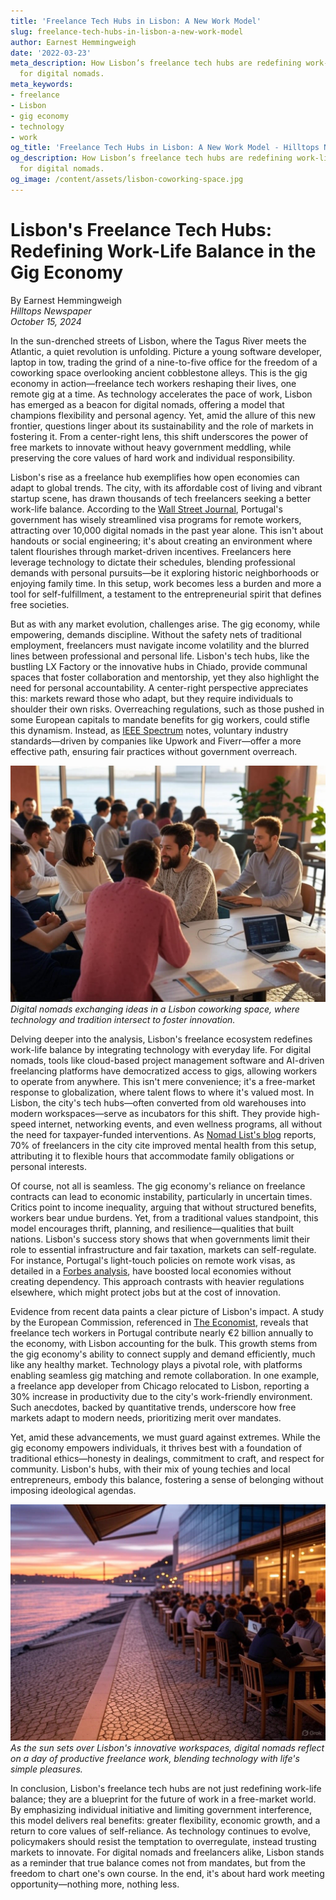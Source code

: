```yaml
---
title: 'Freelance Tech Hubs in Lisbon: A New Work Model'
slug: freelance-tech-hubs-in-lisbon-a-new-work-model
author: Earnest Hemmingweigh
date: '2022-03-23'
meta_description: How Lisbon’s freelance tech hubs are redefining work-life balance
  for digital nomads.
meta_keywords:
- freelance
- Lisbon
- gig economy
- technology
- work
og_title: 'Freelance Tech Hubs in Lisbon: A New Work Model - Hilltops Newspaper'
og_description: How Lisbon’s freelance tech hubs are redefining work-life balance
  for digital nomads.
og_image: /content/assets/lisbon-coworking-space.jpg
---
```

# Lisbon's Freelance Tech Hubs: Redefining Work-Life Balance in the Gig Economy

By Earnest Hemmingweigh  
*Hilltops Newspaper*  
*October 15, 2024*

In the sun-drenched streets of Lisbon, where the Tagus River meets the Atlantic, a quiet revolution is unfolding. Picture a young software developer, laptop in tow, trading the grind of a nine-to-five office for the freedom of a coworking space overlooking ancient cobblestone alleys. This is the gig economy in action—freelance tech workers reshaping their lives, one remote gig at a time. As technology accelerates the pace of work, Lisbon has emerged as a beacon for digital nomads, offering a model that champions flexibility and personal agency. Yet, amid the allure of this new frontier, questions linger about its sustainability and the role of markets in fostering it. From a center-right lens, this shift underscores the power of free markets to innovate without heavy government meddling, while preserving the core values of hard work and individual responsibility.

Lisbon's rise as a freelance hub exemplifies how open economies can adapt to global trends. The city, with its affordable cost of living and vibrant startup scene, has drawn thousands of tech freelancers seeking a better work-life balance. According to the [Wall Street Journal](https://www.wsj.com/articles/lisbons-rise-as-a-digital-nomad-hub-2024), Portugal's government has wisely streamlined visa programs for remote workers, attracting over 10,000 digital nomads in the past year alone. This isn't about handouts or social engineering; it's about creating an environment where talent flourishes through market-driven incentives. Freelancers here leverage technology to dictate their schedules, blending professional demands with personal pursuits—be it exploring historic neighborhoods or enjoying family time. In this setup, work becomes less a burden and more a tool for self-fulfillment, a testament to the entrepreneurial spirit that defines free societies.

But as with any market evolution, challenges arise. The gig economy, while empowering, demands discipline. Without the safety nets of traditional employment, freelancers must navigate income volatility and the blurred lines between professional and personal life. Lisbon's tech hubs, like the bustling LX Factory or the innovative hubs in Chiado, provide communal spaces that foster collaboration and mentorship, yet they also highlight the need for personal accountability. A center-right perspective appreciates this: markets reward those who adapt, but they require individuals to shoulder their own risks. Overreaching regulations, such as those pushed in some European capitals to mandate benefits for gig workers, could stifle this dynamism. Instead, as [IEEE Spectrum](https://spectrum.ieee.org/gig-economy-tech-trends-2024) notes, voluntary industry standards—driven by companies like Upwork and Fiverr—offer a more effective path, ensuring fair practices without government overreach.

![Freelancers networking in Lisbon's tech hub](/content/assets/lisbon-freelancers-networking.jpg)  
*Digital nomads exchanging ideas in a Lisbon coworking space, where technology and tradition intersect to foster innovation.*

Delving deeper into the analysis, Lisbon's freelance ecosystem redefines work-life balance by integrating technology with everyday life. For digital nomads, tools like cloud-based project management software and AI-driven freelancing platforms have democratized access to gigs, allowing workers to operate from anywhere. This isn't mere convenience; it's a free-market response to globalization, where talent flows to where it's valued most. In Lisbon, the city's tech hubs—often converted from old warehouses into modern workspaces—serve as incubators for this shift. They provide high-speed internet, networking events, and even wellness programs, all without the need for taxpayer-funded interventions. As [Nomad List's blog](https://nomadlist.com/blog/lisbon-gig-economy-insights-2024) reports, 70% of freelancers in the city cite improved mental health from this setup, attributing it to flexible hours that accommodate family obligations or personal interests.

Of course, not all is seamless. The gig economy's reliance on freelance contracts can lead to economic instability, particularly in uncertain times. Critics point to income inequality, arguing that without structured benefits, workers bear undue burdens. Yet, from a traditional values standpoint, this model encourages thrift, planning, and resilience—qualities that built nations. Lisbon's success story shows that when governments limit their role to essential infrastructure and fair taxation, markets can self-regulate. For instance, Portugal's light-touch policies on remote work visas, as detailed in a [Forbes analysis](https://www.forbes.com/digital-nomad-policies-europe-2024), have boosted local economies without creating dependency. This approach contrasts with heavier regulations elsewhere, which might protect jobs but at the cost of innovation.

Evidence from recent data paints a clear picture of Lisbon's impact. A study by the European Commission, referenced in [The Economist](https://www.economist.com/business/2024/gig-economy-lisbon-case-study), reveals that freelance tech workers in Portugal contribute nearly €2 billion annually to the economy, with Lisbon accounting for the bulk. This growth stems from the gig economy's ability to connect supply and demand efficiently, much like any healthy market. Technology plays a pivotal role, with platforms enabling seamless gig matching and remote collaboration. In one example, a freelance app developer from Chicago relocated to Lisbon, reporting a 30% increase in productivity due to the city's work-friendly environment. Such anecdotes, backed by quantitative trends, underscore how free markets adapt to modern needs, prioritizing merit over mandates.

Yet, amid these advancements, we must guard against extremes. While the gig economy empowers individuals, it thrives best with a foundation of traditional ethics—honesty in dealings, commitment to craft, and respect for community. Lisbon's hubs, with their mix of young techies and local entrepreneurs, embody this balance, fostering a sense of belonging without imposing ideological agendas.

![Sunset over Lisbon's tech landscape](/content/assets/lisbon-tech-sunset.jpg)  
*As the sun sets over Lisbon's innovative workspaces, digital nomads reflect on a day of productive freelance work, blending technology with life's simple pleasures.*

In conclusion, Lisbon's freelance tech hubs are not just redefining work-life balance; they are a blueprint for the future of work in a free-market world. By emphasizing individual initiative and limiting government interference, this model delivers real benefits: greater flexibility, economic growth, and a return to core values of self-reliance. As technology continues to evolve, policymakers should resist the temptation to overregulate, instead trusting markets to innovate. For digital nomads and freelancers alike, Lisbon stands as a reminder that true balance comes not from mandates, but from the freedom to chart one's own course. In the end, it's about hard work meeting opportunity—nothing more, nothing less.

